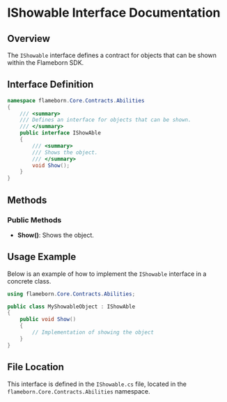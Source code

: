 
# IShowable Interface Documentation

## Overview
The `IShowable` interface defines a contract for objects that can be shown within the Flameborn SDK.

## Interface Definition

```csharp
namespace flameborn.Core.Contracts.Abilities
{
    /// <summary>
    /// Defines an interface for objects that can be shown.
    /// </summary>
    public interface IShowAble
    {
        /// <summary>
        /// Shows the object.
        /// </summary>
        void Show();
    }
}
```

## Methods
### Public Methods
- **Show()**: Shows the object.

## Usage Example
Below is an example of how to implement the `IShowable` interface in a concrete class.

```csharp
using flameborn.Core.Contracts.Abilities;

public class MyShowableObject : IShowAble
{
    public void Show()
    {
        // Implementation of showing the object
    }
}
```

## File Location
This interface is defined in the `IShowable.cs` file, located in the `flameborn.Core.Contracts.Abilities` namespace.
